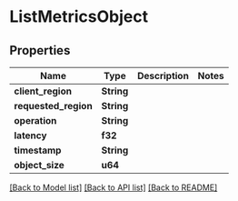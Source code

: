 # ListMetricsObject

## Properties

Name | Type | Description | Notes
------------ | ------------- | ------------- | -------------
**client_region** | **String** |  | 
**requested_region** | **String** |  | 
**operation** | **String** |  | 
**latency** | **f32** |  | 
**timestamp** | **String** |  | 
**object_size** | **u64** |  | 

[[Back to Model list]](../README.md#documentation-for-models) [[Back to API list]](../README.md#documentation-for-api-endpoints) [[Back to README]](../README.md)


